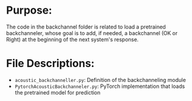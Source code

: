 # Purpose:
The code in the backchannel folder is related to load a pretrained backchanneler, whose goal is to add, if needed, a backchannel (OK or Right) at the beginning of the next system's response.

# File Descriptions:
* `acoustic_backchanneller.py`: Definition of the backchanneling module
* `PytorchAcousticBackchanneler.py`: PyTorch implementation that loads the pretrained model for prediction